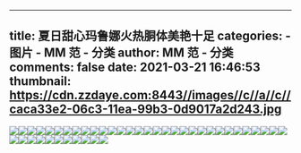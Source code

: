 
---
title: 夏日甜心玛鲁娜火热胴体美艳十足
categories: 
    - 图片
    - MM 范 - 分类
author: MM 范 - 分类
comments: false
date: 2021-03-21 16:46:53
thumbnail: https://cdn.zzdaye.com:8443//images//c//a//c//caca33e2-06c3-11ea-99b3-0d9017a2d243.jpg
---

<div>   
<img src="https://cdn.zzdaye.com:8443//images//c//a//c//caca33e2-06c3-11ea-99b3-0d9017a2d243.jpg" referrerpolicy="no-referrer"><img src="https://cdn.zzdaye.com:8443//images//c//a//c//caca8200-06c3-11ea-99b3-0d9017a2d243.jpg" referrerpolicy="no-referrer"><img src="https://cdn.zzdaye.com:8443//images//c//a//c//cacaf731-06c3-11ea-99b3-0d9017a2d243.jpg" referrerpolicy="no-referrer"><img src="https://cdn.zzdaye.com:8443//images//c//a//c//cacb1e42-06c3-11ea-99b3-0d9017a2d243.jpg" referrerpolicy="no-referrer"><img src="https://cdn.zzdaye.com:8443//images//c//a//c//caca5af2-06c3-11ea-99b3-0d9017a2d243.jpg" referrerpolicy="no-referrer"><img src="https://cdn.zzdaye.com:8443//images//c//a//c//cacb1e41-06c3-11ea-99b3-0d9017a2d243.jpg" referrerpolicy="no-referrer"><img src="https://cdn.zzdaye.com:8443//images//c//a//c//caca8202-06c3-11ea-99b3-0d9017a2d243.jpg" referrerpolicy="no-referrer"><img src="https://cdn.zzdaye.com:8443//images//c//a//c//cacb4551-06c3-11ea-99b3-0d9017a2d243.jpg" referrerpolicy="no-referrer"><img src="https://cdn.zzdaye.com:8443//images//c//a//c//cacb1e40-06c3-11ea-99b3-0d9017a2d243.jpg" referrerpolicy="no-referrer"><img src="https://cdn.zzdaye.com:8443//images//c//a//c//cacad022-06c3-11ea-99b3-0d9017a2d243.jpg" referrerpolicy="no-referrer"><img src="https://cdn.zzdaye.com:8443//images//c//a//c//cacb4550-06c3-11ea-99b3-0d9017a2d243.jpg" referrerpolicy="no-referrer"><img src="https://cdn.zzdaye.com:8443//images//c//a//c//cacaf730-06c3-11ea-99b3-0d9017a2d243.jpg" referrerpolicy="no-referrer"><img src="https://cdn.zzdaye.com:8443//images//c//a//c//cacaa910-06c3-11ea-99b3-0d9017a2d243.jpg" referrerpolicy="no-referrer"><img src="https://cdn.zzdaye.com:8443//images//c//a//c//cacad021-06c3-11ea-99b3-0d9017a2d243.jpg" referrerpolicy="no-referrer"><img src="https://cdn.zzdaye.com:8443//images//c//a//c//caca8201-06c3-11ea-99b3-0d9017a2d243.jpg" referrerpolicy="no-referrer"><img src="https://cdn.zzdaye.com:8443//images//c//a//c//cacaa911-06c3-11ea-99b3-0d9017a2d243.jpg" referrerpolicy="no-referrer"><img src="https://cdn.zzdaye.com:8443//images//c//a//c//cacad020-06c3-11ea-99b3-0d9017a2d243.jpg" referrerpolicy="no-referrer"><img src="https://cdn.zzdaye.com:8443//images//c//a//c//caca5af1-06c3-11ea-99b3-0d9017a2d243.jpg" referrerpolicy="no-referrer"><img src="https://cdn.zzdaye.com:8443//images//c//a//c//caca33e1-06c3-11ea-99b3-0d9017a2d243.jpg" referrerpolicy="no-referrer"><img src="https://cdn.zzdaye.com:8443//images//c//a//c//caca5af0-06c3-11ea-99b3-0d9017a2d243.jpg" referrerpolicy="no-referrer"><img src="https://cdn.zzdaye.com:8443//images//c//a//c//caca33e0-06c3-11ea-99b3-0d9017a2d243.jpg" referrerpolicy="no-referrer"><img src="https://cdn.zzdaye.com:8443//images//c//a//c//caca0cd0-06c3-11ea-99b3-0d9017a2d243.jpg" referrerpolicy="no-referrer"><img src="https://cdn.zzdaye.com:8443//images//c//a//c//caca0cd1-06c3-11ea-99b3-0d9017a2d243.jpg" referrerpolicy="no-referrer"><img src="https://cdn.zzdaye.com:8443//images//c//a//c//cac9beb0-06c3-11ea-99b3-0d9017a2d243.jpg" referrerpolicy="no-referrer"><img src="https://cdn.zzdaye.com:8443//images//c//a//c//cac9e5c2-06c3-11ea-99b3-0d9017a2d243.jpg" referrerpolicy="no-referrer"><img src="https://cdn.zzdaye.com:8443//images//c//a//c//cac997a0-06c3-11ea-99b3-0d9017a2d243.jpg" referrerpolicy="no-referrer"><img src="https://cdn.zzdaye.com:8443//images//c//a//c//cac9beb2-06c3-11ea-99b3-0d9017a2d243.jpg" referrerpolicy="no-referrer"><img src="https://cdn.zzdaye.com:8443//images//c//a//c//cac9e5c1-06c3-11ea-99b3-0d9017a2d243.jpg" referrerpolicy="no-referrer"><img src="https://cdn.zzdaye.com:8443//images//c//a//c//cac997a1-06c3-11ea-99b3-0d9017a2d243.jpg" referrerpolicy="no-referrer"><img src="https://cdn.zzdaye.com:8443//images//c//a//c//cac997a2-06c3-11ea-99b3-0d9017a2d243.jpg" referrerpolicy="no-referrer"><img src="https://cdn.zzdaye.com:8443//images//c//a//c//cac9e5c0-06c3-11ea-99b3-0d9017a2d243.jpg" referrerpolicy="no-referrer"><img src="https://cdn.zzdaye.com:8443//images//c//a//c//cac9beb1-06c3-11ea-99b3-0d9017a2d243.jpg" referrerpolicy="no-referrer"><img src="https://cdn.zzdaye.com:8443//images//c//a//c//cac97092-06c3-11ea-99b3-0d9017a2d243.jpg" referrerpolicy="no-referrer"><img src="https://cdn.zzdaye.com:8443//images//c//a//c//cac97091-06c3-11ea-99b3-0d9017a2d243.jpg" referrerpolicy="no-referrer"><img src="https://cdn.zzdaye.com:8443//images//c//a//c//cac94980-06c3-11ea-99b3-0d9017a2d243.jpg" referrerpolicy="no-referrer"><img src="https://cdn.zzdaye.com:8443//images//c//a//c//cac92271-06c3-11ea-99b3-0d9017a2d243.jpg" referrerpolicy="no-referrer"><img src="https://cdn.zzdaye.com:8443//images//c//a//c//cac94981-06c3-11ea-99b3-0d9017a2d243.jpg" referrerpolicy="no-referrer"><img src="https://cdn.zzdaye.com:8443//images//c//a//c//cac92270-06c3-11ea-99b3-0d9017a2d243.jpg" referrerpolicy="no-referrer"><img src="https://cdn.zzdaye.com:8443//images//c//a//c//cac94982-06c3-11ea-99b3-0d9017a2d243.jpg" referrerpolicy="no-referrer"><img src="https://cdn.zzdaye.com:8443//images//c//a//c//cac8fb61-06c3-11ea-99b3-0d9017a2d243.jpg" referrerpolicy="no-referrer"><img src="https://cdn.zzdaye.com:8443//images//c//a//c//cac8fb60-06c3-11ea-99b3-0d9017a2d243.jpg" referrerpolicy="no-referrer"><img src="https://cdn.zzdaye.com:8443//images//c//a//c//cac97090-06c3-11ea-99b3-0d9017a2d243.jpg" referrerpolicy="no-referrer">  
</div>
            